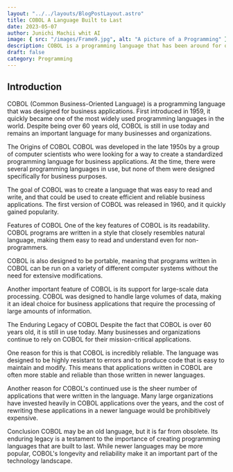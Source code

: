 ```yaml
---
layout: "../../layouts/BlogPostLayout.astro"
title: COBOL A Language Built to Last
date: 2023-05-07
author: Junichi Machii whit AI
image: { src: "/images/Frame9.jpg", alt: "A picture of a Programming" }
description: COBOL is a programming language that has been around for over 60 years and is still used today in many critical business applications. This article provides a comprehensive overview of COBOL, its history, its use cases, and its continued relevance in the modern world of technology.
draft: false
category: Programming
---
```


## Introduction
COBOL (Common Business-Oriented Language) is a programming language that was designed for business applications. First introduced in 1959, it quickly became one of the most widely used programming languages in the world. Despite being over 60 years old, COBOL is still in use today and remains an important language for many businesses and organizations.

The Origins of COBOL
COBOL was developed in the late 1950s by a group of computer scientists who were looking for a way to create a standardized programming language for business applications. At the time, there were several programming languages in use, but none of them were designed specifically for business purposes.

The goal of COBOL was to create a language that was easy to read and write, and that could be used to create efficient and reliable business applications. The first version of COBOL was released in 1960, and it quickly gained popularity.

Features of COBOL
One of the key features of COBOL is its readability. COBOL programs are written in a style that closely resembles natural language, making them easy to read and understand even for non-programmers.

COBOL is also designed to be portable, meaning that programs written in COBOL can be run on a variety of different computer systems without the need for extensive modifications.

Another important feature of COBOL is its support for large-scale data processing. COBOL was designed to handle large volumes of data, making it an ideal choice for business applications that require the processing of large amounts of information.

The Enduring Legacy of COBOL
Despite the fact that COBOL is over 60 years old, it is still in use today. Many businesses and organizations continue to rely on COBOL for their mission-critical applications.

One reason for this is that COBOL is incredibly reliable. The language was designed to be highly resistant to errors and to produce code that is easy to maintain and modify. This means that applications written in COBOL are often more stable and reliable than those written in newer languages.

Another reason for COBOL's continued use is the sheer number of applications that were written in the language. Many large organizations have invested heavily in COBOL applications over the years, and the cost of rewriting these applications in a newer language would be prohibitively expensive.

Conclusion
COBOL may be an old language, but it is far from obsolete. Its enduring legacy is a testament to the importance of creating programming languages that are built to last. While newer languages may be more popular, COBOL's longevity and reliability make it an important part of the technology landscape.